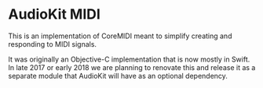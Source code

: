 # AudioKit MIDI

This is an implementation of CoreMIDI meant to simplify creating and responding to MIDI signals. 

It was originally an Objective-C implementation that is now mostly in Swift.
In late 2017 or early 2018 we are planning to renovate this and release it as a separate module that AudioKit will have as an optional dependency.